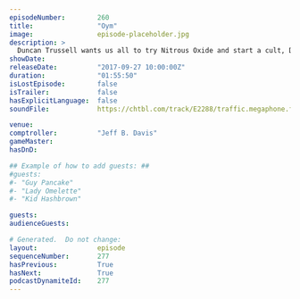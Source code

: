 ```yaml
---
episodeNumber:        260
title:                "Oym"
image:                episode-placeholder.jpg
description: >
  Duncan Trussell wants us all to try Nitrous Oxide and start a cult, Dan is unapologetic about last week's show, and everyone shares their favorite stories about Steve Levy's anatomy. Featuring Dan Harmon, Jeff Bryan Davis, Spencer Crittenden, Duncan Tr...
showDate:             
releaseDate:          "2017-09-27 10:00:00Z"
duration:             "01:55:50"
isLostEpisode:        false
isTrailer:            false
hasExplicitLanguage:  false
soundFile:            https://chtbl.com/track/E2288/traffic.megaphone.fm/STA2647159183.mp3?updated=1596588403

venue:                
comptroller:          "Jeff B. Davis"
gameMaster:           
hasDnD:               

## Example of how to add guests: ##
#guests:
#- "Guy Pancake"
#- "Lady Omelette"
#- "Kid Hashbrown"

guests:
audienceGuests:

# Generated.  Do not change:
layout:               episode
sequenceNumber:       277
hasPrevious:          True
hasNext:              True
podcastDynamiteId:    277
---
```


<!-- The episode description will be rendered here -->
<!-- Add your content below here -->

